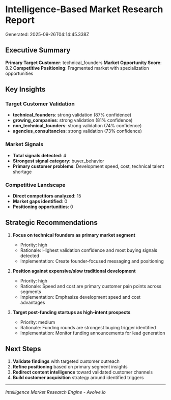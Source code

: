 # Intelligence-Based Market Research Report

Generated: 2025-09-26T04:14:45.338Z

## Executive Summary

**Primary Target Customer**: technical_founders
**Market Opportunity Score**: 8.2
**Competitive Positioning**: Fragmented market with specialization opportunities

## Key Insights

### Target Customer Validation
- **technical_founders**: strong validation (87% confidence)
- **growing_companies**: strong validation (81% confidence)
- **non_technical_founders**: strong validation (74% confidence)
- **agencies_consultancies**: strong validation (73% confidence)

### Market Signals
- **Total signals detected**: 4
- **Strongest signal category**: buyer_behavior
- **Primary customer problems**: Development speed, cost, technical talent shortage

### Competitive Landscape
- **Direct competitors analyzed**: 15
- **Market gaps identified**: 0
- **Positioning opportunities**: 0

## Strategic Recommendations


1. **Focus on technical founders as primary market segment**
   - Priority: high
   - Rationale: Highest validation confidence and most buying signals detected
   - Implementation: Create founder-focused messaging and positioning


2. **Position against expensive/slow traditional development**
   - Priority: high
   - Rationale: Speed and cost are primary customer pain points across segments
   - Implementation: Emphasize development speed and cost advantages


3. **Target post-funding startups as high-intent prospects**
   - Priority: medium
   - Rationale: Funding rounds are strongest buying trigger identified
   - Implementation: Monitor funding announcements for lead generation


## Next Steps

1. **Validate findings** with targeted customer outreach
2. **Refine positioning** based on primary segment insights
3. **Redirect content intelligence** toward validated customer channels
4. **Build customer acquisition** strategy around identified triggers

---
*Intelligence Market Research Engine - Avolve.io*
